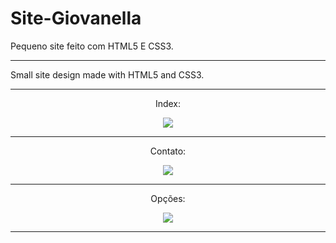 # Site-Giovanella

Pequeno site feito com HTML5 E CSS3.
<hr>
Small site design made with HTML5 and CSS3.
<hr>
<p align="center">Index:</p>
<p align="center"><img src="https://user-images.githubusercontent.com/48140546/121112755-3e358600-c7e7-11eb-83a5-1bdb7b595c30.png"></p>
<hr>
<p align="center">Contato:</p>
<p align="center"><img src="https://user-images.githubusercontent.com/48140546/121113318-35917f80-c7e8-11eb-8a75-6eb1f829652c.png"></p>
<hr>
<p align="center">Opções:</p>
<p align="center"><img src="https://user-images.githubusercontent.com/48140546/121113029-b8660a80-c7e7-11eb-940b-298bc41a639e.png"></p>
<hr>
<br
